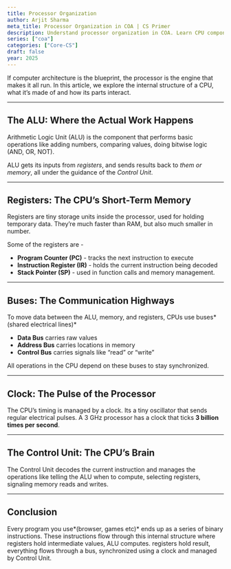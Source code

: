 ```yaml
---
title: Processor Organization
author: Arjit Sharma
meta_title: Processor Organization in COA | CS Primer
description: Understand processor organization in COA. Learn CPU components, registers, and data paths for computer architecture and CS
series: ["coa"]
categories: ["Core-CS"]
draft: false
year: 2025
---
```


If computer architecture is the blueprint, the processor is the engine that makes it all run. In this article, we explore the internal structure of a CPU, what it’s made of and how its parts interact.

---

## The ALU: Where the Actual Work Happens

Arithmetic Logic Unit (ALU) is the component that performs basic operations like adding numbers, comparing values, doing bitwise logic (AND, OR, NOT).

ALU gets its inputs from *registers*, and sends results back to *them or memory*, all under the guidance of the *Control Unit*.

---

## Registers: The CPU’s Short-Term Memory

Registers are tiny storage units inside the processor, used for holding temporary data. They’re much faster than RAM, but also much smaller in number.

Some of the registers are -

- **Program Counter (PC)** - tracks the next instruction to execute
- **Instruction Register (IR)** - holds the current instruction being decoded
- **Stack Pointer (SP)** - used in function calls and memory management.

---

## Buses: The Communication Highways

To move data between the ALU, memory, and registers, CPUs use buses*(shared electrical lines)*

- **Data Bus** carries raw values
- **Address Bus** carries locations in memory
- **Control Bus** carries signals like “read” or “write”

All operations in the CPU depend on these buses to stay synchronized.

---

## Clock: The Pulse of the Processor

The CPU’s timing is managed by a clock. Its a tiny oscillator that sends regular electrical pulses. A 3 GHz processor has a clock that ticks **3 billion times per second**. 

---

## The Control Unit: The CPU’s Brain

The Control Unit decodes the current instruction and manages the operations like telling the ALU when to compute, selecting registers, signaling memory reads and writes.

---

## Conclusion

Every program you use*(browser, games etc)* ends up as a series of binary instructions. These instructions flow through this internal structure where registers hold intermediate values, ALU computes. registers hold result, everything flows through a bus, synchronized using a clock and managed by Control Unit.